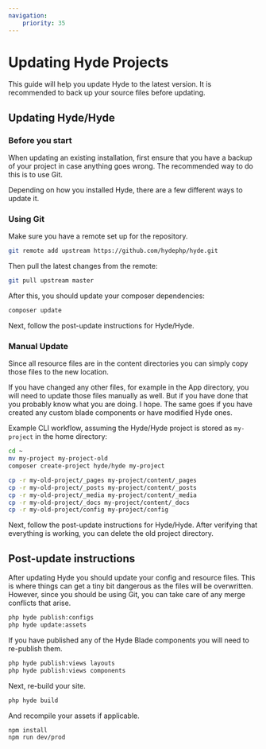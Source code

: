 ```yaml
---
navigation:
    priority: 35
---
```


# Updating Hyde Projects

This guide will help you update Hyde to the latest version. It is recommended to back up your source files before updating.

## Updating Hyde/Hyde

### Before you start

When updating an existing installation, first ensure that you have a backup of your project in case anything goes wrong.
The recommended way to do this is to use Git.

Depending on how you installed Hyde, there are a few different ways to update it.

### Using Git

Make sure you have a remote set up for the repository.

```bash
git remote add upstream https://github.com/hydephp/hyde.git
```

Then pull the latest changes from the remote:

```bash
git pull upstream master
```

After this, you should update your composer dependencies:

```bash
composer update
```

Next, follow the post-update instructions for Hyde/Hyde.

### Manual Update

Since all resource files are in the content directories you can simply copy those files to the new location.

If you have changed any other files, for example in the App directory, you will need to update those files manually as well. But if you have done that you probably know what you are doing. I hope. The same goes if you have created any custom blade components or have modified Hyde ones.

Example CLI workflow, assuming the Hyde/Hyde project is stored as `my-project` in the home directory:

```bash
cd ~
mv my-project my-project-old
composer create-project hyde/hyde my-project

cp -r my-old-project/_pages my-project/content/_pages
cp -r my-old-project/_posts my-project/content/_posts
cp -r my-old-project/_media my-project/content/_media
cp -r my-old-project/_docs my-project/content/_docs
cp -r my-old-project/config my-project/config
```

Next, follow the post-update instructions for Hyde/Hyde. After verifying that everything is working, you can delete the old project directory.


## Post-update instructions

After updating Hyde you should update your config and resource files. This is where things can get a tiny bit dangerous as the files will be overwritten. However, since you should be using Git, you can take care of any merge conflicts that arise.

```bash
php hyde publish:configs
php hyde update:assets
```

If you have published any of the Hyde Blade components you will need to re-publish them.

```bash
php hyde publish:views layouts
php hyde publish:views components
```

Next, re-build your site.

```bash
php hyde build
```

And recompile your assets if applicable.

```bash
npm install
npm run dev/prod
```
